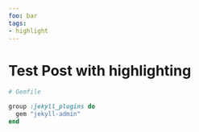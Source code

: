 ```yaml
---
foo: bar
tags:
- highlight
---
```


# Test Post with highlighting

```ruby
# Gemfile

group :jekyll_plugins do
  gem "jekyll-admin"
end
```
